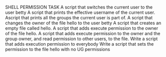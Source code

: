 SHELL PERMISSION TASK
A script that switches the current user to the user betty
A script that prints the effective username of the current user.
Ascript that prints all the groups the current user is part of.
A script that changes the owner of the file hello to the user betty
A script that creates an empty file called hello.
A script that adds execute permission to the owner of the file hello.
A script that adds execute permission to the owner and the group owner, and read permission to other users, to the file.
Write a script that adds execution permission to everybody
Write a script that sets the permission to the file hello with no UG permissions

